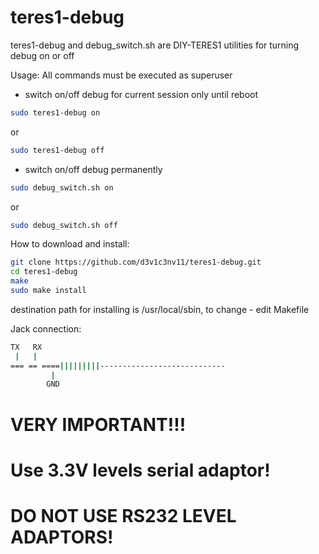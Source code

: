 # teres1-debug

teres1-debug and debug_switch.sh are DIY-TERES1 utilities for turning debug on or off 


Usage: All commands must be executed as superuser

- switch on/off debug for current session only until reboot
```bash
sudo teres1-debug on
```
or
```bash
sudo teres1-debug off
```

- switch on/off debug permanently
```bash
sudo debug_switch.sh on
```
or
```bash
sudo debug_switch.sh off
```



How to download and install:
```bash
git clone https://github.com/d3v1c3nv11/teres1-debug.git
cd teres1-debug
make
sudo make install
```
destination path for installing is /usr/local/sbin, to change - edit Makefile


Jack connection:
```bash
TX   RX
 |   |    
=== == ====|||||||||----------------------------
         |
        GND
```

# VERY IMPORTANT!!! 
# Use 3.3V levels serial adaptor! 
# DO NOT USE RS232 LEVEL ADAPTORS!

